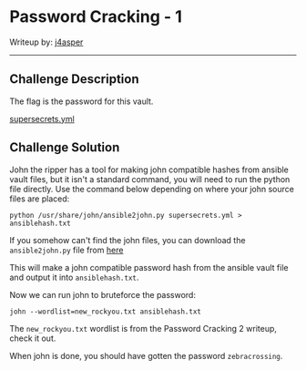 # Password Cracking - 1

Writeup by: [j4asper](https://github.com/j4asper)

---

## Challenge Description

The flag is the password for this vault.

[supersecrets.yml](./files/supersecrets.yml)

## Challenge Solution

John the ripper has a tool for making john compatible hashes from ansible vault files, but it isn't a standard command, you will need to run the python file directly. Use the command below depending on where your john source files are placed:

```console
python /usr/share/john/ansible2john.py supersecrets.yml > ansiblehash.txt
```

If you somehow can't find the john files, you can download the `ansible2john.py` file from [here](https://github.com/openwall/john/blob/bleeding-jumbo/run/ansible2john.py)

This will make a john compatible password hash from the ansible vault file and output it into `ansiblehash.txt`.

Now we can run john to bruteforce the password:

```console
john --wordlist=new_rockyou.txt ansiblehash.txt
```

The `new_rockyou.txt` wordlist is from the Password Cracking 2 writeup, check it out.

When john is done, you should have gotten the password `zebracrossing`.
